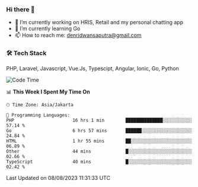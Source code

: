 ### Hi there 👋

- 🔭 I’m currently working on HRIS, Retail and my personal chatting app
- 🌱 I’m currently learning Go
- 📫 How to reach me: denridwansaputra@gmail.com


### 🛠 Tech Stack
PHP, Laravel, Javascript, Vue.Js, Typescipt, Angular, Ionic, Go, Python


<!--START_SECTION:waka-->
![Code Time](http://img.shields.io/badge/Code%20Time-3%2C577%20hrs%2026%20mins-blue)

📊 **This Week I Spent My Time On** 

```text
🕑︎ Time Zone: Asia/Jakarta

💬 Programming Languages: 
PHP                      16 hrs 1 min        ██████████████░░░░░░░░░░░   57.14 % 
Go                       6 hrs 57 mins       ██████░░░░░░░░░░░░░░░░░░░   24.84 % 
HTML                     1 hr 55 mins        ██░░░░░░░░░░░░░░░░░░░░░░░   06.89 % 
Other                    44 mins             █░░░░░░░░░░░░░░░░░░░░░░░░   02.66 % 
TypeScript               40 mins             █░░░░░░░░░░░░░░░░░░░░░░░░   02.42 % 
```


 Last Updated on 08/08/2023 11:31:33 UTC
<!--END_SECTION:waka-->
